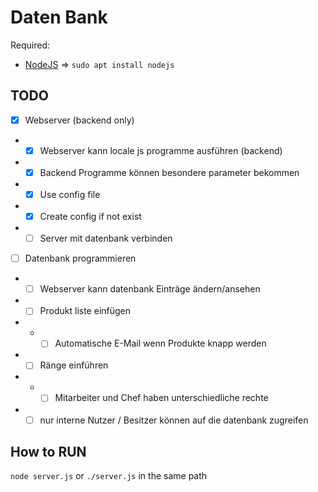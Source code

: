 # Daten Bank
Required:
- [NodeJS](https://nodejs.org/de/) => `sudo apt install nodejs`

## TODO
- [x] Webserver (backend only)
- - [x] Webserver kann locale js programme ausführen (backend)
- - [x] Backend Programme können besondere parameter bekommen
- - [x] Use config file
- - [x] Create config if not exist
- - [ ] Server mit datenbank verbinden
- [ ] Datenbank programmieren
- - [ ] Webserver kann datenbank Einträge ändern/ansehen
- - [ ] Produkt liste einfügen
- - - [ ] Automatische E-Mail wenn Produkte knapp werden
- - [ ] Ränge einführen
- - - [ ] Mitarbeiter und Chef haben unterschiedliche rechte
- - [ ] nur interne Nutzer / Besitzer können auf die datenbank zugreifen 

## How to RUN
`node server.js` or `./server.js` in the same path
